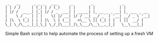 ```
 _   __      _ _ _   ___      _        _             _            
| | / /     | (_) | / (_)    | |      | |           | |           
| |/ /  __ _| |_| |/ / _  ___| | _____| |_ __ _ _ __| |_ ___ _ __ 
|    \ / _` | | |    \| |/ __| |/ / __| __/ _` | '__| __/ _ \ '__|
| |\  \ (_| | | | |\  \ | (__|   <\__ \ || (_| | |  | ||  __/ |   
\_| \_/\__,_|_|_\_| \_/_|\___|_|\_\___/\__\__,_|_|   \__\___|_|   
```
Simple Bash script to help automate the process of setting up a fresh VM
